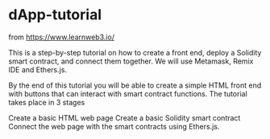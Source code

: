 # dApp-tutorial
from https://www.learnweb3.io/


This is a step-by-step tutorial on how to create a front end, deploy a Solidity smart contract, and connect them together. We will use Metamask, Remix IDE and Ethers.js.

By the end of this tutorial you will be able to create a simple HTML front end with buttons that can interact with smart contract functions. The tutorial takes place in 3 stages

Create a basic HTML web page
Create a basic Solidity smart contract
Connect the web page with the smart contracts using Ethers.js.
